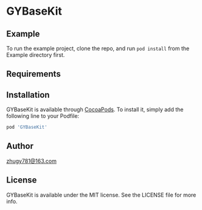 # GYBaseKit

## Example

To run the example project, clone the repo, and run `pod install` from the Example directory first.

## Requirements

## Installation

GYBaseKit is available through [CocoaPods](https://cocoapods.org). To install
it, simply add the following line to your Podfile:

```ruby
pod 'GYBaseKit'
```

## Author

zhugy781@163.com

## License

GYBaseKit is available under the MIT license. See the LICENSE file for more info.
